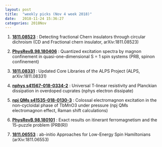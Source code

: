 ```yaml
---
layout: post
title:  "weekly picks (Nov 4 week 2018)"
date:   2018-11-24 15:36:27
categories: 2018Nov
---
```


1. **[1811.08523](https://arxiv.org/abs/1811.08523)** : Detecting fractional Chern insulators through circular dichroism (CD and Fractional chern insulator, arXiv:1811.08523)

1. **[PhysRevB.98.180406](https://journals.aps.org/prb/abstract/10.1103/PhysRevB.98.180406)** : Quantized excitation spectra by magnon confinement in quasi-one-dimensional S = 1 spin systems (PRB, spinon confinement)

1. **[1811.08331](https://arxiv.org/abs/1811.08331)** : Updated Core Libraries of the ALPS Project (ALPS, arXiv:1811.08331)

1. **[nphys s41567-018-0334-2](https://www.nature.com/articles/s41567-018-0334-2)** : Universal T-linear resistivity and Planckian dissipation in overdoped cuprates (nphys electron dissipate)

1. **[npj QMs s41535-018-0130-3](https://www.nature.com/articles/s41535-018-0130-3)** : Colossal electromagnon excitation in the non-cycloidal phase of TbMnO3 under pressure (npj QMs electromagnon effect, Raman shift calculations)

1. **[PhysRevB.98.180101](https://journals.aps.org/prb/abstract/10.1103/PhysRevB.98.180101)** : Exact results on itinerant ferromagnetism and the 15-puzzle problem (PRB(R))

1. **[1811.06553](https://arxiv.org/abs/1811.06553)** : ab-initio Approaches for Low-Energy Spin Hamiltonians (arXiv:1811.06553) 